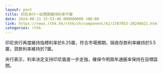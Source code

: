 ```yaml
---
layout: post
title: 印尼央行一如預期維持利率不變
date: 2024-08-21 15:53:40.000000000 +08:00
link: https://news.rthk.hk/rthk/ch/component/k2/1767053-20240821.htm
categories: rthk
---
```


印尼央行再度維持指標利率於6.25厘，符合市場預期，隔夜存款利率維持於5.5厘，貸款利率維持於7厘。

央行表示，利率決定支持印尼盾進一步走強，確保今明兩年通脹率保持在目標區間。
